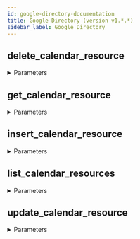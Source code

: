 ```yaml
---
id: google-directory-documentation
title: Google Directory (version v1.*.*)
sidebar_label: Google Directory
---
```


## delete_calendar_resource



<details><summary>Parameters</summary>

#### calendarResourceId (required)

The unique ID of the calendar resource to delete.

**Type:** string

#### customer (required)

The unique ID for the customer's Google account. As an account administrator, you can also use the my_customer alias to represent your account's customer ID.

**Type:** string

</details>

## get_calendar_resource



<details><summary>Parameters</summary>

#### calendarResourceId (required)

The unique ID of the calendar resource to retrieve.

**Type:** string

#### customer (required)

The unique ID for the customer's Google account. As an account administrator, you can also use the my_customer alias to represent your account's customer ID.

**Type:** string

</details>

## insert_calendar_resource



<details><summary>Parameters</summary>

#### customer (required)

The unique ID for the customer's Google account. As an account administrator, you can also use the my_customer alias to represent your account's customer ID.

**Type:** string

#### $body

**Type:** object

</details>

## list_calendar_resources



<details><summary>Parameters</summary>

#### customer (required)

The unique ID for the customer's Google account. As an account administrator, you can also use the my_customer alias to represent your account's customer ID.

**Type:** string

#### maxResults

Maximum number of results to return. Acceptable values are 1 to 500, inclusive.

**Type:** integer

#### pageToken

Token to specify the next page in the list.

**Type:** string

</details>

## update_calendar_resource



<details><summary>Parameters</summary>

#### calendarResourceId (required)

The unique ID of the calendar resource to update.

**Type:** string

#### customer (required)

The unique ID for the customer's Google account. As an account administrator, you can also use the my_customer alias to represent your account's customer ID.

**Type:** string

#### $body

**Type:** object

</details>

